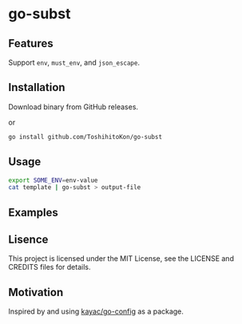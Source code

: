 # go-subst

## Features

Support `env`, `must_env`, and `json_escape`. 

## Installation

Download binary from GitHub releases.

or

```bash
go install github.com/ToshihitoKon/go-subst
```

## Usage

```bash
export SOME_ENV=env-value
cat template | go-subst > output-file
```

## Examples

## Lisence

This project is licensed under the MIT License, see the LICENSE and CREDITS files for details.

## Motivation

Inspired by and using [kayac/go-config](https://github.com/kayac/go-config) as a package.
